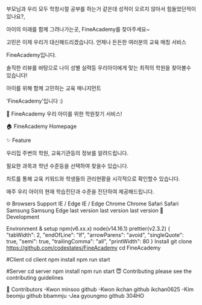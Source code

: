 
부모님과 우리 모두 학창시절 공부를 하는거 같은데 성적이 오르지 않아서 힘들었던적이 있나요?,

아이의 미래를 함께 그려나가는곳, FineAcademy를 찾아주세요~

고민은 이제 우리가 대신해드리겠습니다. 언제나 든든한 여러분의 교육 매칭 서비스

FineAcademy입니다.

솔직한 리뷰를 바탕으로 나이 성별 실력등 우리아이에게 맞는 최적의 학원을 찾아볼수 있습니다!

아이를 위해 함께 고민하는 교육 매니지먼트

'FineAcademy'입니다 :)


📰 FineAcademy
우리 아이를 위한 학원찾기 서비스!


🏠 FineAcademy Homepage


✨ Feature

우리집 주변의 학원, 교육기관등의 정보를 알려드립니다.

필요한 과목과 학년 수준등을 선택하여 찾을수 있습니다.

차트를 통해 교육 키워드와 학생들의 관리현황을 시각적으로 확인할수 있습니다. 

매주 우리 아이의 현재 학습진단과 수준을 진단하여 제공해드립니다.

🌐 Browsers Support
IE / Edge
IE / Edge	Chrome
Chrome	Safari
Safari	Samsung
Samsung
Edge	last version	last version	last version
🔨 Development



Environment & setup
npm(v6.xx.x)
node(v14.16.1)
prettier(v2.3.2)
  {
    "tabWidth": 2,
    "endOfLine": "lf",
    "arrowParens": "avoid",
    "singleQuote": true,
    "semi": true,
    "trailingComma": "all",
    "printWidth": 80
  }
Install
git clone https://github.com/codestates/FineAcademy
cd FineAcademy

#Client
cd client
npm install
npm run start

#Server
cd server
npm install
npm run start
😇 Contributing
please see the contributing guidelines

👤 Contributors
-Kwon minsoo github
-Kwon ikchan github ikchan0625
-Kim beomju github bbammju
-Jea gyoungmo github 304HO

